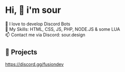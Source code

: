 # Hi, 👋 i'm sour

👀 I love to develop Discord Bots <br>
🌱 My Skills: HTML, CSS, JS, PHP, NODE.JS & some LUA  <br>
📫 Contact me via Discord: sour.design

## 🤖 Projects
https://discord.gg/fusiondev
